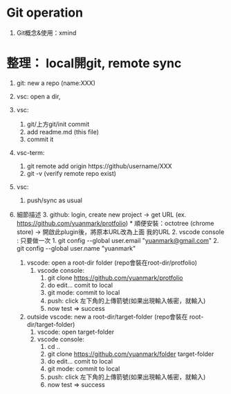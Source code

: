 # Git operation
1.    Git概念&使用：xmind
# 整理： local開git, remote sync
1. git: new a repo (name:XXX)
1. vsc: open a dir, 
1. vsc: 
    1. git/上方git/init commit
    1. add readme.md (this file)
    1. commit it
1. vsc-term: 
    1. git remote add origin https://github/username/XXX
    1. git -v (verify remote repo exist)
1. vsc: 
    1. push/sync as usual

1. 細節描述
    3.    github: login, create new project -> get URL (ex.     https://github.com/yuanmark/protfolio)
        *    順便安裝：octotree (chrome store) -> 開啟此plugin後，將原本URL改為上面 我的URL
    2.    vscode console : 只要做一次
        1.    git config --global user.email "yuanmark@gmail.com"
        2.    git config --global user.name "yuanmark"
    1. vscode: open a root-dir folder (repo會裝在root-dir/protfolio)
        1. vscode console:
            1. git clone https://github.com/yuanmark/protfolio
            1. do edit... comit to local
            1. git mode: commit to local
    		1. push: click 左下角的上傳箭號(如果出現輸入帳密，就輸入)
            1. now test => success
    1. outside vscode: new a root-dir/target-folder (repo會裝在 root-dir/target-folder)
        1. vscode: open target-folder
        1. vscode console:
            1. cd ..
            1. git clone https://github.com/yuanmark/folder target-folder
            1. do edit... comit to local
            1. git mode: commit to local
    		1. push: click 左下角的上傳箭號(如果出現輸入帳密，就輸入)
            1. now test => success

